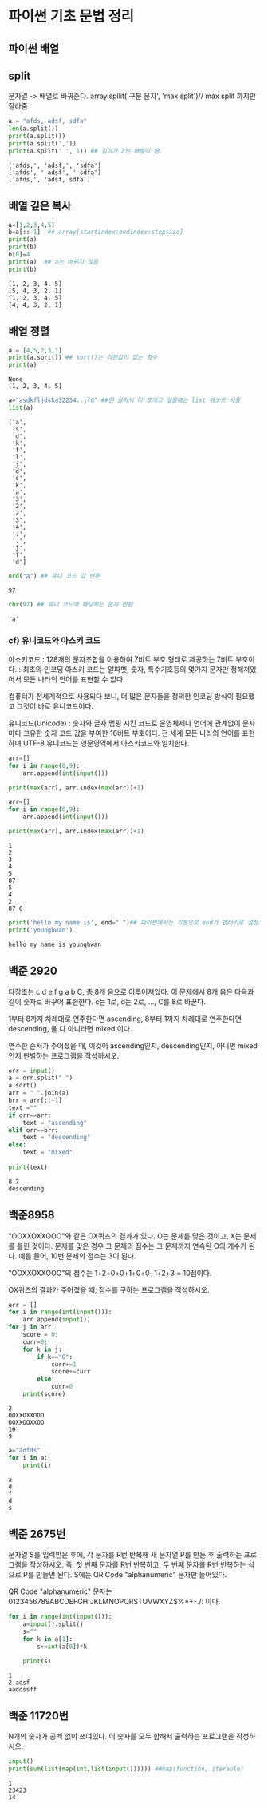 # 파이썬 기초 문법 정리

## 파이썬 배열

## split
문자열 -> 배열로 바꿔준다.
array.spllit('구분 문자', 'max split')// max split 까지만 잘라줌


```python
a = "afds, adsf, sdfa"
len(a.split())
print(a.split())
print(a.split(','))
print(a.split(' ', 1)) ## 길이가 2인 배열이 됌.
```

    ['afds,', 'adsf,', 'sdfa']
    ['afds', ' adsf', ' sdfa']
    ['afds,', 'adsf, sdfa']


##  배열 깊은 복사


```python
a=[1,2,3,4,5]  
b=a[::-1]  ## array[startindex:endindex:stepsize]
print(a)
print(b)
b[0]=4
print(a)  ## a는 바뀌지 않음
print(b)
```

    [1, 2, 3, 4, 5]
    [5, 4, 3, 2, 1]
    [1, 2, 3, 4, 5]
    [4, 4, 3, 2, 1]


## 배열 정렬


```python
a = [4,5,2,3,1]
print(a.sort()) ## sort()는 리턴값이 없는 함수
print(a)
```

    None
    [1, 2, 3, 4, 5]



```python
a="asdkfljdska32234..jfd" ##한 글자씩 다 쪼개고 싶을때는 list 메소드 사용
list(a)
```




    ['a',
     's',
     'd',
     'k',
     'f',
     'l',
     'j',
     'd',
     's',
     'k',
     'a',
     '3',
     '2',
     '2',
     '3',
     '4',
     '.',
     '.',
     'j',
     'f',
     'd']




```python
ord("a") ## 유니 코드 값 반환
```




    97




```python
chr(97) ## 유니 코드에 해당하는 문자 반환
```




    'a'



### cf) 유니코드와 아스키 코드

아스키코드 : 128개의 문자조합을 이용하여 7비트 부호 형태로 제공하는 7비트 부호이다. : 최초의 인코딩
아스키 코드는 알파벳, 숫자, 특수기호등의 몇가지 문자만 정해져있어서 모든 나라의 언어를 표현할 수 없다.

컴퓨터가 전세계적으로 사용되다 보니, 더 많은 문자들을 정의한 인코딩 방식이 필요했고 그것이 바로 유니코드이다.

유니코드(Unicode) : 숫자와 글자 맵핑 시킨 코드로 운영체제나 언어에 관계없이 문자마다 고유한 숫자 코드 값을 부여한 16비트 부호이다. 
전 세계 모든 나라의 언어를 표현하며 UTF-8 유니코드는 영문영역에서 아스키코드와 일치한다.




```python
arr=[]
for i in range(0,9):
    arr.append(int(input()))

print(max(arr), arr.index(max(arr))+1)
```


```python
arr=[]
for i in range(0,9):
    arr.append(int(input()))

print(max(arr), arr.index(max(arr))+1)
```

    1
    2
    3
    4
    5
    87
    5
    4
    2
    87 6



```python
print('hello my name is', end=" ")## 파이썬에서는 기본으로 end가 엔터키로 설정되어있다. 따라서 줄바꿈없이하고 싶으면 이렇게 바꿔주면 됌.
print('younghwan')
```

    hello my name is younghwan


## 백준 2920

다장조는 c d e f g a b C, 총 8개 음으로 이루어져있다. 이 문제에서 8개 음은 다음과 같이 숫자로 바꾸어 표현한다. c는 1로, d는 2로, ..., C를 8로 바꾼다.

1부터 8까지 차례대로 연주한다면 ascending, 8부터 1까지 차례대로 연주한다면 descending, 둘 다 아니라면 mixed 이다.

연주한 순서가 주어졌을 때, 이것이 ascending인지, descending인지, 아니면 mixed인지 판별하는 프로그램을 작성하시오.


```python
orr = input()
a = orr.split(" ")
a.sort()
arr = " ".join(a)
brr = arr[::-1]
text =""
if orr==arr:
    text = "ascending"
elif orr==brr:
    text = "descending"
else:
    text = "mixed"
    
print(text)
```

    8 7
    descending


## 백준8958
"OOXXOXXOOO"와 같은 OX퀴즈의 결과가 있다. O는 문제를 맞은 것이고, X는 문제를 틀린 것이다. 문제를 맞은 경우 그 문제의 점수는 그 문제까지 연속된 O의 개수가 된다. 예를 들어, 10번 문제의 점수는 3이 된다.

"OOXXOXXOOO"의 점수는 1+2+0+0+1+0+0+1+2+3 = 10점이다.

OX퀴즈의 결과가 주어졌을 때, 점수를 구하는 프로그램을 작성하시오.


```python
arr = []
for i in range(int(input())):
    arr.append(input())
for j in arr:
    score = 0;
    curr=0;
    for k in j:
        if k=="O":
            curr+=1
            score+=curr
        else:
            curr=0
    print(score)
```

    2
    OOXXOXXOOO
    OOXXOOXXOO
    10
    9



```python
a="adfds"
for i in a:
    print(i)
```

    a
    d
    f
    d
    s


## 백준 2675번
문자열 S를 입력받은 후에, 각 문자를 R번 반복해 새 문자열 P를 만든 후 출력하는 프로그램을 작성하시오. 즉, 첫 번째 문자를 R번 반복하고, 두 번째 문자를 R번 반복하는 식으로 P를 만들면 된다. S에는 QR Code "alphanumeric" 문자만 들어있다.

QR Code "alphanumeric" 문자는 0123456789ABCDEFGHIJKLMNOPQRSTUVWXYZ\$%*+-./: 이다.


```python
for i in range(int(input())):
    a=input().split()
    s=""
    for k in a[1]:
        s+=int(a[0])*k

    print(s)
```

    1
    2 adsf
    aaddssff


## 백준 11720번
N개의 숫자가 공백 없이 쓰여있다. 이 숫자를 모두 합해서 출력하는 프로그램을 작성하시오.




```python
input()
print(sum(list(map(int,list(input()))))) ##map(function, iterable)
```

    1
    23423
    14

